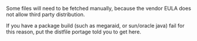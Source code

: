 Some files will need to be fetched manually, because the vendor EULA does not allow third party distribution.

If you have a package build (such as megaraid, or sun/oracle java) fail for this reason, put the distfile portage told you to get here.
